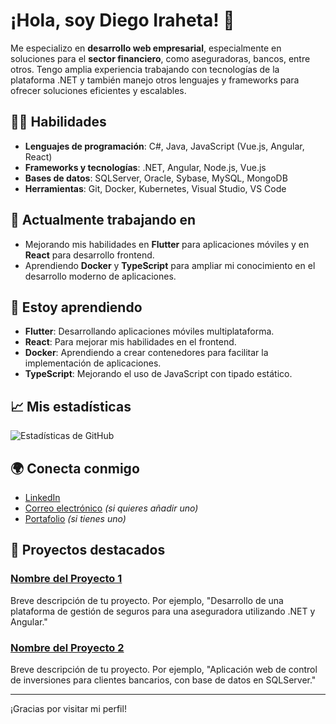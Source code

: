 # ¡Hola, soy Diego Iraheta! 👋

Me especializo en **desarrollo web empresarial**, especialmente en soluciones para el **sector financiero**, como aseguradoras, bancos, entre otros. Tengo amplia experiencia trabajando con tecnologías de la plataforma .NET y también manejo otros lenguajes y frameworks para ofrecer soluciones eficientes y escalables.

## 🧑‍💻 Habilidades

- **Lenguajes de programación**: C#, Java, JavaScript (Vue.js, Angular, React)
- **Frameworks y tecnologías**: .NET, Angular, Node.js, Vue.js
- **Bases de datos**: SQLServer, Oracle, Sybase, MySQL, MongoDB
- **Herramientas**: Git, Docker, Kubernetes, Visual Studio, VS Code

## 🔭 Actualmente trabajando en

- Mejorando mis habilidades en **Flutter** para aplicaciones móviles y en **React** para desarrollo frontend.
- Aprendiendo **Docker** y **TypeScript** para ampliar mi conocimiento en el desarrollo moderno de aplicaciones.

## 🌱 Estoy aprendiendo

- **Flutter**: Desarrollando aplicaciones móviles multiplataforma.
- **React**: Para mejorar mis habilidades en el frontend.
- **Docker**: Aprendiendo a crear contenedores para facilitar la implementación de aplicaciones.
- **TypeScript**: Mejorando el uso de JavaScript con tipado estático.

## 📈 Mis estadísticas

![Estadísticas de GitHub](https://github-readme-stats.vercel.app/api?username=diego-iraheta&show_icons=true&count_private=true&hide=prs)

## 🌍 Conecta conmigo

- [LinkedIn](https://www.linkedin.com/in/diego-iraheta-23181b181/)
- [Correo electrónico](mailto:tu-email@example.com) *(si quieres añadir uno)*
- [Portafolio](tu-portafolio.com) *(si tienes uno)*

## 📂 Proyectos destacados

### [Nombre del Proyecto 1](enlace-al-proyecto)
Breve descripción de tu proyecto. Por ejemplo, "Desarrollo de una plataforma de gestión de seguros para una aseguradora utilizando .NET y Angular."

### [Nombre del Proyecto 2](enlace-al-proyecto)
Breve descripción de tu proyecto. Por ejemplo, "Aplicación web de control de inversiones para clientes bancarios, con base de datos en SQLServer."

---

¡Gracias por visitar mi perfil!


